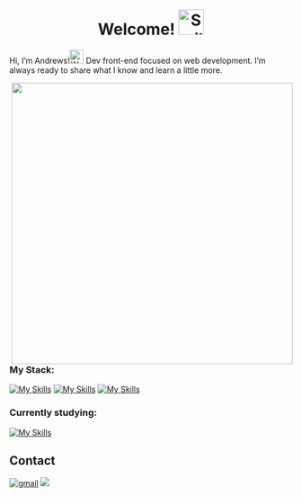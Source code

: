 
<h1 align="center">Welcome! <img src="https://user-images.githubusercontent.com/86017907/179375356-1097f8a7-8007-4d1a-80d9-c2a5f439e522.gif" width="45" alt="Smiling face emoji"/></h1>

Hi, I’m Andrews!<img src="https://user-images.githubusercontent.com/86017907/179375279-cffcf0ca-648a-4095-b9f4-df433afb188c.gif" width="25" alt="Waving Hand"/> Dev front-end focused on web development. I’m always ready to share what I know and learn a little more.

<img src="https://www.ignboards.com/proxy.php?image=https%3A%2F%2Fi.imgur.com%2FX2mgz1R.gif&hash=4e9b3104256f78ddd0b6109373460647" width="500" align="right" border-radius="8px"/>

 ### My Stack:
 [![My Skills](https://skillicons.dev/icons?i=html)](https://skillicons.dev)
 [![My Skills](https://skillicons.dev/icons?i=css)](https://skillicons.dev)
 [![My Skills](https://skillicons.dev/icons?i=js)](https://skillicons.dev)
 
 ### Currently studying:
 [![My Skills](https://skillicons.dev/icons?i=nodejs)](https://skillicons.dev)
 
 

## Contact
 [![gmail](https://img.shields.io/badge/Gmail-D14836?style=for-the-badge&logo=gmail&logoColor=white)](mailto:andrewscarvalho2001@gmail.com)
<a href="https://www.linkedin.com/in/andrewsitiel" target="_blank"><img src="https://img.shields.io/badge/LinkedIn-0077B5?style=for-the-badge&logo=linkedin&logoColor=white"/></a>
